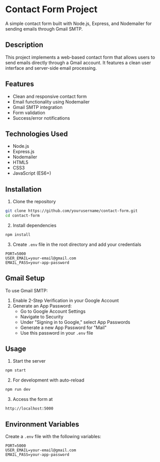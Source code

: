 # Contact Form Project

A simple contact form built with Node.js, Express, and Nodemailer for sending emails through Gmail SMTP.

## Description

This project implements a web-based contact form that allows users to send emails directly through a Gmail account. It features a clean user interface and server-side email processing.

## Features

- Clean and responsive contact form
- Email functionality using Nodemailer
- Gmail SMTP integration
- Form validation
- Success/error notifications

## Technologies Used

- Node.js
- Express.js
- Nodemailer
- HTML5
- CSS3
- JavaScript (ES6+)

## Installation

1. Clone the repository
```bash
git clone https://github.com/yourusername/contact-form.git
cd contact-form
```

2. Install dependencies
```bash
npm install
```

3. Create `.env` file in the root directory and add your credentials
```env
PORT=5000
USER_EMAIL=your-email@gmail.com
EMAIL_PASS=your-app-password
```

## Gmail Setup

To use Gmail SMTP:
1. Enable 2-Step Verification in your Google Account
2. Generate an App Password:
   - Go to Google Account Settings
   - Navigate to Security
   - Under "Signing in to Google," select App Passwords
   - Generate a new App Password for "Mail"
   - Use this password in your `.env` file

## Usage

1. Start the server
```bash
npm start
```

2. For development with auto-reload
```bash
npm run dev
```

3. Access the form at
```
http://localhost:5000
```
## Environment Variables

Create a `.env` file with the following variables:
```env
PORT=5000
USER_EMAIL=your-email@gmail.com
EMAIL_PASS=your-app-password
```
